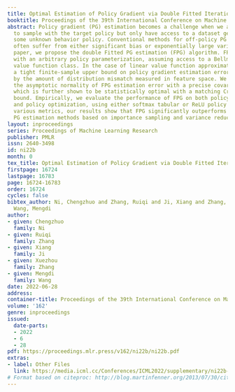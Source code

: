 ```yaml
---
title: Optimal Estimation of Policy Gradient via Double Fitted Iteration
booktitle: Proceedings of the 39th International Conference on Machine Learning
abstract: Policy gradient (PG) estimation becomes a challenge when we are not allowed
  to sample with the target policy but only have access to a dataset generated by
  some unknown behavior policy. Conventional methods for off-policy PG estimation
  often suffer from either significant bias or exponentially large variance. In this
  paper, we propose the double Fitted PG estimation (FPG) algorithm. FPG can work
  with an arbitrary policy parameterization, assuming access to a Bellman-complete
  value function class. In the case of linear value function approximation, we provide
  a tight finite-sample upper bound on policy gradient estimation error, that is governed
  by the amount of distribution mismatch measured in feature space. We also establish
  the asymptotic normality of FPG estimation error with a precise covariance characterization,
  which is further shown to be statistically optimal with a matching Cramer-Rao lower
  bound. Empirically, we evaluate the performance of FPG on both policy gradient estimation
  and policy optimization, using either softmax tabular or ReLU policy networks. Under
  various metrics, our results show that FPG significantly outperforms existing off-policy
  PG estimation methods based on importance sampling and variance reduction techniques.
layout: inproceedings
series: Proceedings of Machine Learning Research
publisher: PMLR
issn: 2640-3498
id: ni22b
month: 0
tex_title: Optimal Estimation of Policy Gradient via Double Fitted Iteration
firstpage: 16724
lastpage: 16783
page: 16724-16783
order: 16724
cycles: false
bibtex_author: Ni, Chengzhuo and Zhang, Ruiqi and Ji, Xiang and Zhang, Xuezhou and
  Wang, Mengdi
author:
- given: Chengzhuo
  family: Ni
- given: Ruiqi
  family: Zhang
- given: Xiang
  family: Ji
- given: Xuezhou
  family: Zhang
- given: Mengdi
  family: Wang
date: 2022-06-28
address:
container-title: Proceedings of the 39th International Conference on Machine Learning
volume: '162'
genre: inproceedings
issued:
  date-parts:
  - 2022
  - 6
  - 28
pdf: https://proceedings.mlr.press/v162/ni22b/ni22b.pdf
extras:
- label: Other Files
  link: https://media.icml.cc/Conferences/ICML2022/supplementary/ni22b-supp.zip
# Format based on citeproc: http://blog.martinfenner.org/2013/07/30/citeproc-yaml-for-bibliographies/
---
```

